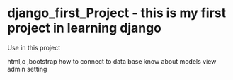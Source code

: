 # django_first_Project - this is my first project in learning django

Use in this project

html,c ,bootstrap
how to connect to data base
know about models view admin setting
